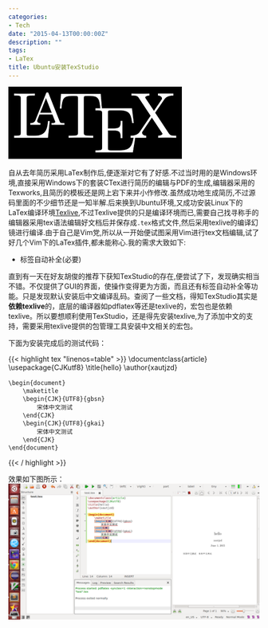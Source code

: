 ```yaml
---
categories:
- Tech
date: "2015-04-13T00:00:00Z"
description: ""
tags:
- LaTex
title: Ubuntu安装TexStudio
---
```


![](/images/20150601.png)

自从去年简历采用LaTex制作后,便逐渐对它有了好感.不过当时用的是Windows环境,直接采用Windows下的套装CTex进行简历的编辑与PDF的生成,编辑器采用的Texworks,且简历的模板还是网上宕下来并小作修改.虽然成功地生成简历,不过源码里面的不少细节还是一知半解.后来换到Ubuntu环境,又成功安装Linux下的LaTex编译环境[Texlive][1],不过Texlive提供的只是编译环境而已,需要自己找寻称手的编辑器采用tex语法编辑好文档后并保存成`.tex`格式文件,然后采用texlive的编译幻镜进行编译.由于自己是Vim党,所以从一开始便试图采用Vim进行tex文档编辑,试了好几个Vim下的LaTex插件,都未能称心.我的需求大致如下:

<!--more-->

- 标签自动补全(必要)

直到有一天在好友胡俊的推荐下获知TexStudio的存在,便尝试了下，发现确实相当不错。不仅提供了GUI的界面，使操作变得更为方面，而且还有标签自动补全等功能。只是发现默认安装后中文编译乱码。查阅了一些文档，得知TexStudio其实是**依赖texlive**的，底层的编译器如pdflatex等还是texlive的，宏包也是依赖texlive。所以要想顺利使用TexStudio，还是得先安装texlive,为了添加中文的支持，需要采用texlive提供的包管理工具安装中文相关的宏包。

下面为安装完成后的测试代码：

{{< highlight tex "linenos=table" >}}
    \documentclass{article}
    \usepackage{CJKutf8}
    \title{hello}
    \author{xautjzd}

    \begin{document}
        \maketitle
        \begin{CJK}{UTF8}{gbsn}
            宋体中文测试
        \end{CJK}
        \begin{CJK}{UTF8}{gkai}
            宋体中文测试
        \end{CJK}
    \end{document}
{{< / highlight >}}

效果如下图所示：
![](/images/20150601-latex.png)

[1]: http://tug.org/texlive/
